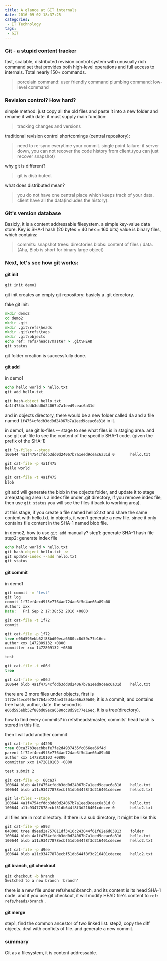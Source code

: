 ```yaml
---
title: A glance at GIT internals
date: 2016-09-02 18:37:25
categories:
 - IT Technology
tags:
 - GIT
---
```


### Git - a stupid content tracker
fast, scalable, distributed revision control system with unusually rich command set that provides both high-level operations and full access to internals.
Total nearly 150+ commands.
> porcelain command: user friendly command
> plumbing command: low-level command

### Revision control? How hard?
simple method: just copy all the old files and paste it into a new folder and rename it with date.
it must supply main function: 
> tracking changes and versions

traditional revision control shortcomings (central repository):
> need to re-sync everytime your commit.
> single point failure: if server down, you can not recover the code history from client.(you can just recover snapshot)

why git is different? 
> git is distributed.

what does distributed mean? 
> you do not have one central place which keeps track of your data.
> client have all the data(includes the history).

<!-- more -->

### Git's version database
Basicly, it is a content addressable filesystem. a simple key-value data store.
Key is SHA-1 hash (20 bytes = 40 hex = 160 bits)
value is binary files, which contains:
> commits: snapshot
> trees: directories
> blobs: content of files / data. (Aha, Blob is short for binary large object)

### Next, let's see how git works:

#### git init

```cmd bash
git init demo1
```

git init creates an empty git repository: basicly a .git derectory.

fake git init:
```cmd bash
mkdir demo2
cd demo2
mkdir .git
mkdir .git\refs\heads
mkdir .git\refs\tags
mkdir .git\objects
echo ref: refs/heads/master > .git\HEAD
git status
```
git folder creation is successfully done.

#### git add

in demo1
```cmd bash
echo hello world > hello.txt
git add hello.txt

git hash-object hello.txt
4a1f4754cfddb3dd0d24067b7a1eed9ceac6a31d
```

and in objects directory, there would be a new folder called 4a and a file named `1f4754cfddb3dd0d24067b7a1eed9ceac6a31d` in it. 

in demo1, use git ls-files -- stage to see what files is in staging area.
and use git cat-file to see the content of the specific SHA-1 code. (given the prefix of the SHA-1)
```cmd bash
git ls-files --stage
100644 4a1f4754cfddb3dd0d24067b7a1eed9ceac6a31d 0       hello.txt

git cat-file -p 4a1f475
hello world

git cat-file -t 4a1f475
blob
```

git add will generate the blob in the objects folder, and update it to stage area(staging area is a index file under .git directory, if you remove index file, then use `git status` you will see the files it back to working area).

at this stage, if you create a file named hello2.txt and share the same content with hello.txt, in objects, it won't generate a new file. since it only contains file content in the SHA-1 named blob file.

in demo2, how to use `git add` manually?
step1: generate SHA-1 hash file
step2: generate index file

```cmd hash
echo hello world > hello.txt
git hash-object hello.txt -w
git update-index --add hello.txt
git status
```

#### git commit

in demo1
```cmd bash
git commit -m "test"
git log
commit 1f72ef4ecd9f5e7764ae724ae3f5d4ae66a89b00
Author: xxx
Date:   Fri Sep 2 17:38:52 2016 +0800

git cat-file -t 1f72
commit

git cat-file -p 1f72
tree e06d595ebb52f88bd09eca6580cc8d59c77e16ec
author xxx 1472809132 +0800
committer xxx 1472809132 +0800

test

git cat-file -t e06d
tree

git cat-file -p e06d
100644 blob 4a1f4754cfddb3dd0d24067b7a1eed9ceac6a31d    hello.txt
```

there are 2 more files under objects, first is `1f72ef4ecd9f5e7764ae724ae3f5d4ae66a89b00`, it is a commit, and contains tree hash, author, date. the second is `e06d595ebb52f88bd09eca6580cc8d59c77e16ec`, it is a tree(directory).

how to find every commits?
in refs\heads\master, commits' head hash is stored in this file.

then I will add another commit
```cmd bash
git cat-file -p 44298
tree 60ca37b3eacbbafe7fe2d4937435fc066ea66f4d
parent 1f72ef4ecd9f5e7764ae724ae3f5d4ae66a89b00
author xxx 1472810103 +0800
committer xxx 1472810103 +0800

test submit 2

git cat-file -p  60ca37
100644 blob 4a1f4754cfddb3dd0d24067b7a1eed9ceac6a31d    hello.txt
100644 blob a11c93477878ecbf51db644f8f3d216401cdecee    hello2.txt

git ls-files --stage
100644 4a1f4754cfddb3dd0d24067b7a1eed9ceac6a31d 0       hello.txt
100644 a11c93477878ecbf51db644f8f3d216401cdecee 0       hello2.txt
```

all files are in root directory. if there is a sub directory, it might be like this

```cmd bash
git cat-file -p e893
040000 tree d9eed2a757811df3416c243044f61f62e6d03813    folder
100644 blob 4a1f4754cfddb3dd0d24067b7a1eed9ceac6a31d    hello.txt
100644 blob a11c93477878ecbf51db644f8f3d216401cdecee    hello2.txt

git cat-file -p d9ee
100644 blob a11c93477878ecbf51db644f8f3d216401cdecee    hello2.txt
```

#### git branch, git checkout
```cmd bash
git checkout -b branch
Switched to a new branch 'branch'
```
there is a new file under refs\head\branch, and its content is its head SHA-1 code.
and if you use git checkout, it will modify HEAD file's content to `ref: refs/heads/branch
`.

#### git merge
step1, find the common ancestor of two linked list.
step2, copy the diff objects. deal with conficts of file. and generate a new commit.

### summary
Git as a filesystem, it is content addressable.